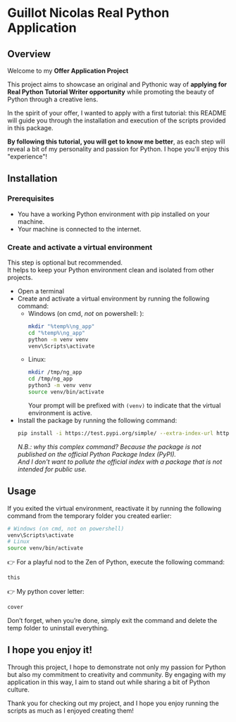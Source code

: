 # Guillot Nicolas Real Python Application

## Overview

Welcome to my **Offer Application Project**

This project aims to showcase an original and Pythonic way of **applying for Real Python Tutorial Writer opportunity** while promoting the beauty of Python through a creative lens.  

In the spirit of your offer, I wanted to apply with a first tutorial: this README will guide you through the installation and execution of the scripts provided in this package.

**By following this tutorial, you will get to know me better**, as each step will reveal a bit of my personality and passion for Python. I hope you'll enjoy this "experience"!

## Installation

### Prerequisites
* You have a working Python environment with pip installed on your machine.
* Your machine is connected to the internet.

### Create and activate a virtual environment
This step is optional but recommended.  
It helps to keep your Python environment clean and isolated from other projects.

* Open a terminal
* Create and activate a virtual environment by running the following command:
  * Windows (on cmd, *not* on powershell: ):
    ```bash
    mkdir "%temp%\ng_app"
    cd "%temp%\ng_app"
    python -m venv venv
    venv\Scripts\activate
    ```
  * Linux:
      ```bash
      mkdir /tmp/ng_app
      cd /tmp/ng_app
      python3 -m venv venv
      source venv/bin/activate
      ```
    Your prompt will be prefixed with `(venv)` to indicate that the virtual environment is active.
* Install the package by running the following command:
  ```bash
  pip install -i https://test.pypi.org/simple/ --extra-index-url https://pypi.org/simple/ guillotnicolas-real-python-application
  ```
  *N.B.: why this complex command? Because the package is not published on the official Python Package Index (PyPI).*  
  *And I don't want to pollute the official index with a package that is not intended for public use.*  

## Usage
If you exited the virtual environment, reactivate it by running the following command from the temporary folder you created earlier:
```bash
# Windows (on cmd, not on powershell)
venv\Scripts\activate
# Linux
source venv/bin/activate
```

👉  For a playful nod to the Zen of Python, execute the following command:
```bash
this
```

👉  My python cover letter:
```bash
cover
```

Don’t forget, when you’re done, simply exit the command and delete the temp folder to uninstall everything.

## I hope you enjoy it!

Through this project, I hope to demonstrate not only my passion for Python but also my commitment to creativity and community. By engaging with my application in this way, I aim to stand out while sharing a bit of Python culture.

Thank you for checking out my project, and I hope you enjoy running the scripts as much as I enjoyed creating them!
